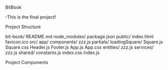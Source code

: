 BitBook

  -This is the final project!


Project Structure

bit-book/
  README.md
  node_modules/
  package.json
  public/
    index.html
    favicon.ico
  src/
    app/
      components/
        zzz.js
      partials/
        loadingSquare/
          Square.js
          Square.css
        Header.js
        Footer.js
      App.js
      App.css
    entities/
      zzz.js
    services/
      zzz.js
    shared/
      constants.js
    index.css
    index.js


Project Components

<HashRouter>
  <App>
    <Fragment>
      <Header />
        <Main>
          <Switch>
            <Routes>
          </Switch>
        </Main>
      <Footer />
    </Fragment>
  </App>
</HashRouter>